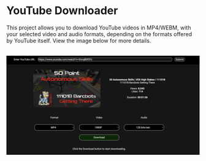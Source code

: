 # YouTube Downloader
This project allows you to download YouTube videos in MP4/WEBM, with your selected video and audio formats, depending on the formats offered by YouTube itself. View the image below for more details.  

<br>
<img src="README_homepage.png">
<br>